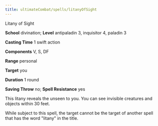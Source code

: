 ```yaml
---
title: ultimateCombat/spells/litanyOfSight
---
```

Litany of Sight

**School** divination; **Level** antipaladin 3, inquisitor 4, paladin 3

**Casting Time** 1 swift action

**Components** V, S, DF

**Range** personal

**Target** you

**Duration** 1 round

**Saving Throw** no; **Spell Resistance** yes

This litany reveals the unseen to you. You can see invisible creatures and objects within 30 feet.

While subject to this spell, the target cannot be the target of another spell that has the word "litany" in the title.

